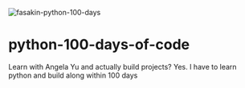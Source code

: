 ![fasakin-python-100-days](https://github.com/user-attachments/assets/4f49e4a5-09d5-4a3e-ac30-d33c56a90a3b)
# python-100-days-of-code
Learn with Angela Yu and actually build projects? Yes. I have to learn python and build along within 100 days
